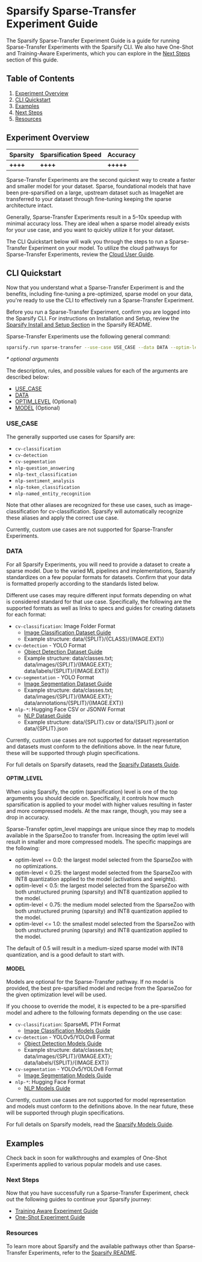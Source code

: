 <!--
Copyright (c) 2021 - present / Neuralmagic, Inc. All Rights Reserved.

Licensed under the Apache License, Version 2.0 (the "License");
you may not use this file except in compliance with the License.
You may obtain a copy of the License at

   http://www.apache.org/licenses/LICENSE-2.0

Unless required by applicable law or agreed to in writing,
software distributed under the License is distributed on an "AS IS" BASIS,
WITHOUT WARRANTIES OR CONDITIONS OF ANY KIND, either express or implied.
See the License for the specific language governing permissions and
limitations under the License.
-->

# Sparsify Sparse-Transfer Experiment Guide

The Sparsify Sparse-Transfer Experiment Guide is a guide for running Sparse-Transfer Experiments with the Sparsify CLI.
We also have One-Shot and Training-Aware Experiments, which you can explore in the [Next Steps](#next-steps) section of this guide.

## Table of Contents

1. [Experiment Overview](#experiment-overview)
2. [CLI Quickstart](#cli-quickstart)
4. [Examples](#examples)
5. [Next Steps](#next-steps)
6. [Resources](#resources)

## Experiment Overview

| Sparsity | Sparsification Speed | Accuracy  |
|----------|----------------------|-----------|
| **++++** | **++++**             | **+++++** |

Sparse-Transfer Experiments are the second quickest way to create a faster and smaller model for your dataset. 
Sparse, foundational models that have been pre-sparsified on a large, upstream dataset such as ImageNet are transferred to your dataset through fine-tuning keeping the sparse architecture intact.

Generally, Sparse-Transfer Experiments result in a 5–10x speedup with minimal accuracy loss.
They are ideal when a sparse model already exists for your use case, and you want to quickly utilize it for your dataset.

The CLI Quickstart below will walk you through the steps to run a Sparse-Transfer Experiment on your model.
To utilize the cloud pathways for Sparse-Transfer Experiments, review the [Cloud User Guide](./cloud-user-guide.md).

## CLI Quickstart

Now that you understand what a Sparse-Transfer Experiment is and the benefits, including fine-tuning a pre-optimized, sparse model on your data, you're ready to use the CLI to effectively run a Sparse-Transfer Experiment. 

Before you run a Sparse-Transfer Experiment, confirm you are logged into the Sparsify CLI. 
For instructions on Installation and Setup, review the [Sparsify Install and Setup Section](https://github.com/neuralmagic/sparsify#1-install-and-setup) in the Sparsify README. 

Sparse-Transfer Experiments use the following general command:

```bash
sparsify.run sparse-transfer --use-case USE_CASE --data DATA --optim-level OPTIM_LEVEL* --model MODEL*
```

<i>* optional arguments</i>

The description, rules, and possible values for each of the arguments are described below:
- [USE_CASE](#use_case)
- [DATA](#data)
- [OPTIM_LEVEL](#optim_level) (Optional)
- [MODEL](#model) (Optional)

### USE_CASE

The generally supported use cases for Sparsify are:
- `cv-classification`
- `cv-detection`
- `cv-segmentation`
- `nlp-question_answering`
- `nlp-text_classification`
- `nlp-sentiment_analysis`
- `nlp-token_classification`
- `nlp-named_entity_recognition`

Note that other aliases are recognized for these use cases, such as image-classification for cv-classification. 
Sparsify will automatically recognize these aliases and apply the correct use case.

Currently, custom use cases are not supported for Sparse-Transfer Experiments.

### DATA

For all Sparsify Experiments, you will need to provide a dataset to create a sparse model.
Due to the varied ML pipelines and implementations, Sparsify standardizes on a few popular formats for datasets.
Confirm that your data is formatted properly according to the standards listed below.

Different use cases may require different input formats depending on what is considered standard for that use case.
Specifically, the following are the supported formats as well as links to specs and guides for creating datasets for each format:
- `cv-classification`: Image Folder Format
  - [Image Classification Dataset Guide](./datasets-guide.md#image-classification)
  - Example structure: data/{SPLIT}/{CLASS}/{IMAGE.EXT})
- `cv-detection` - YOLO Format 
  - [Object Detection Dataset Guide](./datasets-guide.md#object-detection)
  - Example structure: data/classes.txt; data/images/{SPLIT}/{IMAGE.EXT}; data/labels/{SPLIT}/{IMAGE.EXT})
- `cv-segmentation` - YOLO Format
  - [Image Segmentation Dataset Guide](./datasets-guide.md#image-segmentation)
  - Example structure: data/classes.txt; data/images/{SPLIT}/{IMAGE.EXT}; data/annotations/{SPLIT}/{IMAGE.EXT})
- `nlp-*`: Hugging Face CSV or JSONW Format
  - [NLP Dataset Guide](./datasets-guide.md#nlp)
  - Example structure: data/{SPLIT}.csv or data/{SPLIT}.jsonl or data/{SPLIT}.json

Currently, custom use cases are not supported for dataset representation and datasets must conform to the definitions above. 
In the near future, these will be supported through plugin specifications.

For full details on Sparsify datasets, read the [Sparsify Datasets Guide](./datasets-guide.md).

#### OPTIM_LEVEL

When using Sparsify, the optim (sparsification) level is one of the top arguments you should decide on. 
Specifically, it controls how much sparsification is applied to your model with higher values resulting in faster and more compressed models. 
At the max range, though, you may see a drop in accuracy.

Sparse-Transfer optim_level mappings are unique since they map to models available in the SparseZoo to transfer from. 
Increasing the optim level will result in smaller and more compressed models. 
The specific mappings are the following:
-   optim-level == 0.0: the largest model selected from the SparseZoo with no optimizations.
-   optim-level < 0.25: the largest model selected from the SparseZoo with INT8 quantization applied to the model (activations and weights).
-   optim-level < 0.5: the largest model selected from the SparseZoo with both unstructured pruning (sparsity) and INT8 quantization applied to the model.
-   optim-level < 0.75: the medium model selected from the SparseZoo with both unstructured pruning (sparsity) and INT8 quantization applied to the model.
-   optim-level <= 1.0: the smallest model selected from the SparseZoo with both unstructured pruning (sparsity) and INT8 quantization applied to the model.

The default of 0.5 will result in a medium-sized sparse model with INT8 quantization, and is a good default to start with.

#### MODEL

Models are optional for the Sparse-Transfer pathway. 
If no model is provided, the best pre-sparsified model and recipe from the SparseZoo for the given optimization level will be used.

If you choose to override the model, it is expected to be a pre-sparsified model and adhere to the following formats depending on the use case:
- `cv-classification`: SparseML PTH Format
  - [Image Classification Models Guide](./models-guide.md#image-classification)
- `cv-detection` - YOLOv5/YOLOv8 Format 
  - [Object Detection Models Guide](./models-guide.md#object-detection)
  - Example structure: data/classes.txt; data/images/{SPLIT}/{IMAGE.EXT}; data/labels/{SPLIT}/{IMAGE.EXT})
- `cv-segmentation` - YOLOv5/YOLOv8 Format
  - [Image Segmentation Models Guide](./models-guide.md#image-segmentation)
- `nlp-*`: Hugging Face Format
  - [NLP Models Guide](./models-guide.md#nlp)

Currently, custom use cases are not supported for model representation and models must conform to the definitions above.
In the near future, these will be supported through plugin specifications.

For full details on Sparsify models, read the [Sparsify Models Guide](./models-guide.md).

## Examples

Check back in soon for walkthroughs and examples of One-Shot Experiments applied to various popular models and use cases.

### Next Steps 

Now that you have successfully run a Sparse-Transfer Experiment, check out the following guides to continue your Sparsify journey:
- [Training Aware Experiment Guide](./training-aware-experiment-guide.md)
- [One-Shot Experiment Guide](./one-shot-experiment-guide.md)
 
### Resources

To learn more about Sparsify and the available pathways other than Sparse-Transfer Experiments, refer to the [Sparsify README](../README.md).

